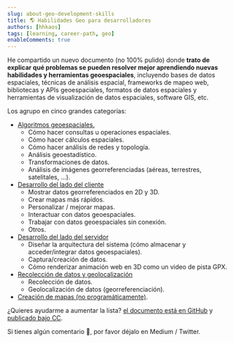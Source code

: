 ```yaml
---
slug: about-geo-development-skills  
title: 🌎 Habilidades Geo para desarrolladores  
authors: [hhkaos]  
tags: [learning, career-path, geo]  
enableComments: true  
---
```


He compartido un nuevo documento (no 100% pulido) donde **trato de explicar qué problemas se pueden resolver mejor aprendiendo nuevas habilidades y herramientas geoespaciales**, incluyendo bases de datos espaciales, técnicas de análisis espacial, frameworks de mapeo web, bibliotecas y APIs geoespaciales, formatos de datos espaciales y herramientas de visualización de datos espaciales, software GIS, etc.

Los agrupo en cinco grandes categorías:

* [Algoritmos geoespaciales.](/docs/geospatial/geo-developer-superpowers#geospatial-algorithms)
  * Cómo hacer consultas u operaciones espaciales.
  * Cómo hacer cálculos espaciales.
  * Cómo hacer análisis de redes y topología.
  * Análisis geoestadístico.
  * Transformaciones de datos.
  * Análisis de imágenes georreferenciadas (aéreas, terrestres, satelitales, ...).
* [Desarrollo del lado del cliente](/docs/geospatial/geo-developer-superpowers#client-side-development)
  * Mostrar datos georreferenciados en 2D y 3D.
  * Crear mapas más rápidos.
  * Personalizar / mejorar mapas.
  * Interactuar con datos geoespaciales.
  * Trabajar con datos geoespaciales sin conexión.
  * Otros.
* [Desarrollo del lado del servidor](/docs/geospatial/geo-developer-superpowers#server-side-development)
  * Diseñar la arquitectura del sistema (cómo almacenar y acceder/integrar datos geoespaciales).
  * Captura/creación de datos.
  * Cómo renderizar animación web en 3D como un video de pista GPX.
* [Recolección de datos y geolocalización](/docs/geospatial/geo-developer-superpowers#data-gathering-and-geolocation)
  * Recolección de datos.
  * Geolocalización de datos (georreferenciación).
* [Creación de mapas (no programáticamente)](/docs/geospatial/geo-developer-superpowers#map-creation-not-programmatically).

¿Quieres ayudarme a aumentar la lista? [el documento está en GitHub](https://github.com/hhkaos/hhkaos.github.io/blob/master/docs/geospatial/geo-developer-superpowers.md) y [publicado bajo CC](http://creativecommons.org/licenses/by/4.0/).

Si tienes algún comentario 💬, por favor déjalo en Medium / Twitter.